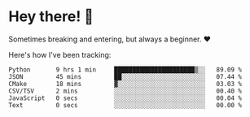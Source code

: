 # Hey there! 👋
Sometimes breaking and entering, but always a beginner. ❤️

Here's how I've been tracking:
<!--START_SECTION:waka-->

```text
Python       9 hrs 1 min     ██████████████████████▒░░   89.09 %
JSON         45 mins         ██░░░░░░░░░░░░░░░░░░░░░░░   07.44 %
CMake        18 mins         ▓░░░░░░░░░░░░░░░░░░░░░░░░   03.03 %
CSV/TSV      2 mins          ░░░░░░░░░░░░░░░░░░░░░░░░░   00.40 %
JavaScript   0 secs          ░░░░░░░░░░░░░░░░░░░░░░░░░   00.04 %
Text         0 secs          ░░░░░░░░░░░░░░░░░░░░░░░░░   00.00 %
```

<!--END_SECTION:waka-->
